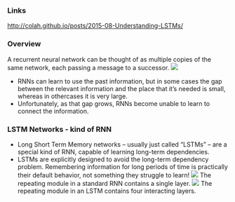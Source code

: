 ### Links
http://colah.github.io/posts/2015-08-Understanding-LSTMs/

### Overview
A recurrent neural network can be thought of as multiple copies of the same network, each passing a message to a successor. 
![](http://colah.github.io/posts/2015-08-Understanding-LSTMs/img/RNN-unrolled.png)

* RNNs can learn to use the past information, but in some cases the gap between the relevant information and the place that it’s needed is small, whereas in othercases it is very large.
* Unfortunately, as that gap grows, RNNs become unable to learn to connect the information.

### LSTM Networks - kind of RNN
* Long Short Term Memory networks – usually just called “LSTMs” – are a special kind of RNN, capable of learning long-term dependencies.
* LSTMs are explicitly designed to avoid the long-term dependency problem. Remembering information for long periods of time is practically their default behavior, not something they struggle to learn!
![](http://colah.github.io/posts/2015-08-Understanding-LSTMs/img/LSTM3-SimpleRNN.png)
The repeating module in a standard RNN contains a single layer.
![](http://colah.github.io/posts/2015-08-Understanding-LSTMs/img/LSTM3-chain.png)
The repeating module in an LSTM contains four interacting layers.











